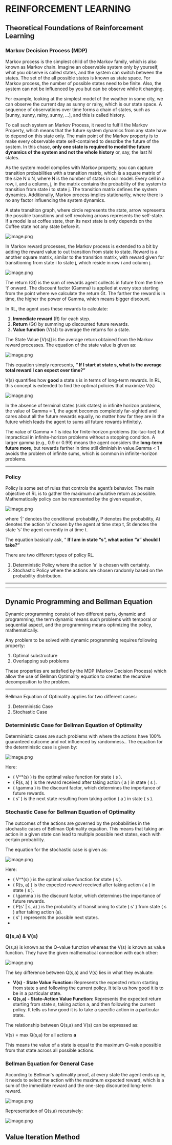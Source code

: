 # REINFORCEMENT LEARNING

## Theoretical Foundations of Reinforcement Learning

### Markov Decision Process (MDP)

Markov process is the simplest child of the Markov family, which is also known as Markov chain. Imagine an observable system only by yourself, what you observe is called states, and the system can switch between the states. The set of the all possible states is known as state space. For Markov process, the number of possible states need to be finite. Also, the system can not be influenced by you but can be observe while it changing. 

For example, looking at the simplest model of the weather in some city, we can observe the current day as sunny or rainy, which is our state space. A sequence of observations over time forms a chain of states, such as [sunny, sunny, rainy, sunny, …], and this is called history.

To call such system an Markov Process, it need to fulfill the Markov Property, which means that the future system dynamics from any state have to depend on this state only. The main point of the Markov property is to make every observable state self-contained to describe the future of the system. In this chase, **only one state is required to model the future dynamics of the system and not the whole history** or, say, the last N states. 

As the system model complies with Markov property, you can capture transition probabilities with a transition matrix, which is a square matrix of the size N x N, where N is the number of states in our model. Every cell in a row, i, and a column, j, in the matrix contains the probability of the system to transition from state i to state j. The transition matrix defines the system dynamics. Additionally, Markov process implies stationarity, where there is no any factor influencing the system dynamics. 

A state transition graph, where circle represents the state, arrow represents the possible transitions and self revolving arrows represents the self-state. If a model is at coffee state, then its next state is only depends on the Coffee state not any state before it. 

![image.png](https://prod-files-secure.s3.us-west-2.amazonaws.com/df89fc0b-ce89-458c-88fa-b18c8cdb3e6b/03193b46-bb12-498f-911e-b8878f5c32e5/image.png)

In Markov reward processes, the Markov process is extended to a bit by adding the reward value to out transition from state to state. Reward is a another square matrix, similar to the transition matrix, with reward given for transitioning from state i to state j, which reside in row i and column j. 

![image.png](https://prod-files-secure.s3.us-west-2.amazonaws.com/df89fc0b-ce89-458c-88fa-b18c8cdb3e6b/36c08b38-3e68-463c-b123-bc5b6f007385/image.png)

The return (Gt) is the sum of rewards agent collects in future from the time ‘t’ onward. The discount factor (Gamma) is applied at every step starting from the point where we calculate the return Gt. The farther the reward is in time, the higher the power of Gamma, which means bigger discount. 

In RL, the agent uses these rewards to calculate:

1. **Immediate reward** (R) for each step.
2. **Return** (Gt) by summing up discounted future rewards.
3. **Value function** (V(s)) to average the returns for a state.

The State Value [V(s)] is the average return obtained from the Markov reward processes. The equation of the state value is given as: 

![image.png](https://prod-files-secure.s3.us-west-2.amazonaws.com/df89fc0b-ce89-458c-88fa-b18c8cdb3e6b/ad74b21c-9945-4fbe-b64f-d5260391d76c/image.png)

This equation simply represents, **“ If I start at state s, what is the average total reward I can expect over time?”**

V(s) quantifies how **good** a state s is in terms of long-term rewards. In RL, this concept is extended to find the optimal policies that maximize V(s)

![image.png](https://prod-files-secure.s3.us-west-2.amazonaws.com/df89fc0b-ce89-458c-88fa-b18c8cdb3e6b/ad5a668d-8551-456f-bfbf-7deae856c754/image.png)

In the absence of terminal states (sink states) in infinite horizon problems, the value of Gamma = 1, the agent becomes completely far-sighted and cares about all the future rewards equally, no matter how far they are in the future which leads the agent to sums all future rewards infinitely.

The value of Gamma = 1 is idea for finite-horizon problems (tic-tac-toe) but impractical in infinite-horizon problems without a stopping condition. A larger gamma (e.g., 0.9 or 0.99) means the agent considers the **long-term future more**, but rewards farther in time still diminish in value.Gamma < 1 avoids the problem of infinite sums, which is common in infinite-horizon problems. 

---

### Policy

Policy is some set of rules that controls the agent’s behavior. The main objective of RL is to gather the maximum cumulative return as possible. Mathematically policy can be represented by the given equation, 

![image.png](https://prod-files-secure.s3.us-west-2.amazonaws.com/df89fc0b-ce89-458c-88fa-b18c8cdb3e6b/1306c345-53e4-4133-9b89-187b8c9f4f5e/image.png)

where ‘|’ denotes the conditional probability, P denotes the probability, At denotes the action ‘a’ chosen by the agent at time step t, St denotes the state ‘s’ the agent currently in at time t. 

The equation basically ask, “ **If I am in state “s”, what action “a” should I take?”**

There are two different types of policy RL. 

1. Deterministic Policy where the action ‘a’ is chosen with certainty.
2. Stochastic Policy where the actions are chosen randomly based on the probability distribution. 

---

---

## Dynamic Programming and Bellman Equation

Dynamic programming consist of two different parts, dynamic and programming, the term dynamic means such problems with temporal or sequential aspect, and the programming means optimizing the policy, mathematically. 

Any problem to be solved with dynamic programming requires following property: 

1. Optimal substructure
2. Overlapping sub problems

These properties are satisfied by the MDP (Markov Decision Process) which allow the use of Bellman Optimality equation to creates the recursive decomposition to the problem. 

---

Bellman Equation of Optimality applies for two different cases: 

1. Deterministic Case
2. Stochastic Case

### Deterministic Case for Bellman Equation of Optimality

Deterministic cases are such problems with where the actions have 100% guaranteed outcome and not influenced by randomness.. The equation for the deterministic case is given by: 

![image.png](https://prod-files-secure.s3.us-west-2.amazonaws.com/df89fc0b-ce89-458c-88fa-b18c8cdb3e6b/d8de4770-54a2-4451-828b-f7c7791dabdd/image.png)

Here:

- ( V^*(s) ) is the optimal value function for state ( s ).
- ( R(s, a) ) is the reward received after taking action ( a ) in state ( s ).
- ( \gamma ) is the discount factor, which determines the importance of future rewards.
- ( s' ) is the next state resulting from taking action ( a ) in state ( s ).

### Stochastic Case for Bellman Equation of Optimality

The outcomes of the actions are governed by the probabilities in the stochastic cases of Bellman Optimality equation. This means that taking an action in a given state can lead to multiple possible next states, each with certain probability. 

The equation for the stochastic case is given as: 

![image.png](https://prod-files-secure.s3.us-west-2.amazonaws.com/df89fc0b-ce89-458c-88fa-b18c8cdb3e6b/e8db5520-6b2f-498b-9a21-83f9b9d92829/image.png)

Here:

- ( V^*(s) ) is the optimal value function for state ( s ).
- ( R(s, a) ) is the expected reward received after taking action ( a ) in state ( s ).
- ( \gamma ) is the discount factor, which determines the importance of future rewards.
- ( P(s' | s, a) ) is the probability of transitioning to state ( s' ) from state ( s ) after taking action (a).
- ( s' ) represents the possible next states.
- 

### Q(s,a) & V(s)

Q(s,a) is known as the Q-value function whereas the V(s) is known as value function. They have the given mathematical connection with each other: 

![image.png](https://prod-files-secure.s3.us-west-2.amazonaws.com/df89fc0b-ce89-458c-88fa-b18c8cdb3e6b/ee9b6fec-56ac-43c8-9e68-7fecad2cd460/image.png)

The key difference between Q(s,a) and V(s) lies in what they evaluate:

- **V(s) - State Value Function:** Represents the expected return starting from state s and following the current policy. It tells us how good it is to be in a particular state.
- **Q(s,a) - State-Action Value Function:** Represents the expected return starting from state s, taking action a, and then following the current policy. It tells us how good it is to take a specific action in a particular state.

The relationship between Q(s,a) and V(s) can be expressed as:

V(s) = max Q(s,a) for all actions **a**

This means the value of a state is equal to the maximum Q-value possible from that state across all possible actions.

### Bellman Equation for General Case

According to Bellman's optimality proof, at every state the agent ends up in, it needs to select the action with the maximum expected reward, which is a sum of the immediate reward and the one-step discounted long-term reward.

![image.png](https://prod-files-secure.s3.us-west-2.amazonaws.com/df89fc0b-ce89-458c-88fa-b18c8cdb3e6b/3553e82c-6346-485a-997a-c526cfc31de4/image.png)

Representation of Q(s,a) recursively: 

![image.png](https://prod-files-secure.s3.us-west-2.amazonaws.com/df89fc0b-ce89-458c-88fa-b18c8cdb3e6b/357aad7a-4bf7-4c32-a859-02d1fcc8045e/image.png)

## Value Iteration Method